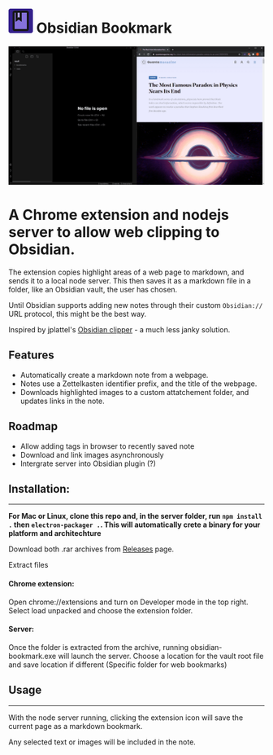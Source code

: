 # **![logo](extension/icons/favicon-48x48.png) Obsidian Bookmark**

![Screencap](docs/sceencap1.gif)

# A Chrome extension and nodejs server to allow web clipping to Obsidian.

The extension copies highlight areas of a web page to markdown, and sends it to a local node server. This then saves it as a markdown file in a folder, like an Obsidian vault, the user has chosen.


Until Obsidian supports adding new notes through their custom `Obsidian://` URL protocol, this might be the best way. 

Inspired by jplattel's [Obsidian clipper](https://github.com/jplattel/obsidian-clipper) - a much less janky solution. 

## Features

- Automatically create a markdown note from a webpage.
- Notes use a Zettelkasten identifier prefix, and the title of the webpage.
- Downloads highlighted images to a custom attatchement folder, and updates links in the note.

## Roadmap

- Allow adding tags in browser to recently saved note
- Download and link images asynchronously 
- Intergrate server into Obsidian plugin (?) 

## Installation:
---
**For Mac or Linux, clone this repo and, in the server folder, run `npm install .` then `electron-packager .`. This will automatically crete a binary for your platform and architechture**

Download both .rar archives from [Releases](https://github.com/Liamballin/ObsidianBookmark/releases/tag/0.0.1) page.

Extract files
#### Chrome extension:
Open chrome://extensions and turn on Developer mode in the top right.
Select load unpacked and choose the extension folder.

#### Server:
Once the folder is extracted from the archive, running obsidian-bookmark.exe will launch the server.
Choose a location for the vault root file and save location if different (Specific folder for web bookmarks)

 

## Usage
---
With the node server running, clicking the extension icon will save the current page as a markdown bookmark. 

Any selected text or images will be included in the note.




